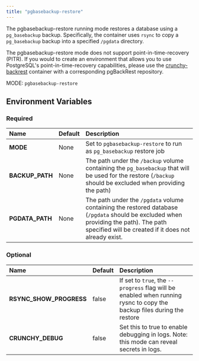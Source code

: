 ```yaml
---
title: "pgbasebackup-restore"
---
```


The pgbasebackup-restore running mode restores a database using a `pg_basebackup` backup.  Specifically, the container
uses `rsync` to copy a `pg_basebackup` backup into a specified `/pgdata` directory.

The pgbasebackup-restore mode does not support point-in-time-recovery (PITR). If you would to create an environment that allows you to use PostgreSQL's point-in-time-recovery capabilities, please use the [crunchy-backrest](crunchy-backrest.md) container with a corresponding pgBackRest repository.

MODE: `pgbasebackup-restore`

## Environment Variables

### Required
**Name**|**Default**|**Description**
:-----|:-----|:-----
**MODE**|None|Set to `pgbasebackup-restore` to run as `pg_basebackup` restore job
**BACKUP_PATH**|None|The path under the `/backup` volume containing the `pg_basebackup` that will be used for the restore (`/backup` should be excluded when providing the path)
**PGDATA_PATH**|None|The path under the `/pgdata` volume containing the restored database (`/pgdata` should be excluded when providing the path).  The path specified will be created if it does not already exist.

### Optional
**Name**|**Default**|**Description**
:-----|:-----|:-----
**RSYNC_SHOW_PROGRESS**|false|If set to `true`, the `--progress` flag will be enabled when running rysnc to copy the backup files during the restore
**CRUNCHY_DEBUG**|false|Set this to true to enable debugging in logs. Note: this mode can reveal secrets in logs.

